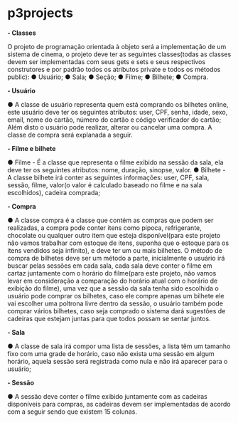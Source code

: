 # p3projects

**- Classes**

O projeto de programação orientada à objeto será a implementação de um sistema
de cinema, o projeto deve ter as seguintes classes(todas as classes devem ser
implementadas com seus gets e sets e seus respectivos construtores e por padrão
todos os atributos private e todos os métodos public):
● Usuário;
● Sala;
● Seção;
● Filme;
● Bilhete;
● Compra.

**- Usuário**

● A classe de usuário representa quem está comprando os bilhetes online, este
usuário deve ter os seguintes atributos: user, CPF, senha, idade, sexo, email,
nome do cartão, número do cartão e código verificador do cartão; Além disto
o usuário pode realizar, alterar ou cancelar uma compra. A classe de compra
será explanada a seguir.

**- Filme e bilhete**

● Filme - É a classe que representa o filme exibido na sessão da sala, ela deve
ter os seguintes atributos: nome, duração, sinopse, valor.
● Bilhete - A classe bilhete irá conter as seguintes informações: user, CPF, sala,
sessão, filme, valor(o valor é calculado baseado no filme e na sala escolhidos),
cadeira comprada;

**- Compra**

● A classe compra é a classe que contém as compras que podem ser realizadas, a
compra pode conter itens como pipoca, refrigerante, chocolate ou qualquer outro
item que esteja disponível(para este projeto não vamos trabalhar com estoque de
itens, suponha que o estoque para os itens vendidos seja infinito), e deve ter um ou
mais bilhetes. O método de compra de bilhetes deve ser um método a parte,
inicialmente o usuário irá buscar pelas sessões em cada sala, cada sala deve conter
o filme em cartaz juntamente com o horário do filme(para este projeto, não vamos
levar em consideração a comparação do horário atual com o horário de exibição do
filme), uma vez que a sessão da sala tenha sido escolhida o usuário pode comprar
os bilhetes, caso ele compre apenas um bilhete ele vai escolher uma poltrona livre
dentro da sessão, o usuário também pode comprar vários bilhetes, caso seja
comprado o sistema dará sugestões de cadeiras que estejam juntas para que todos
possam se sentar juntos.

**- Sala**

● A classe de sala irá compor uma lista de sessões, a lista têm um tamanho fixo com
uma grade de horário, caso não exista uma sessão em algum horário, aquela sessão
será registrada como nula e não irá aparecer para o usuário;

**- Sessão**

● A sessão deve conter o filme exibido juntamente com as cadeiras disponíveis para
compras, as cadeiras devem ser implementadas de acordo com a seguir sendo que
existem 15 colunas.
